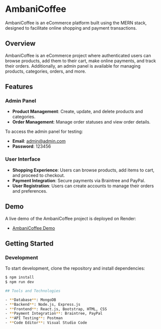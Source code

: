 # AmbaniCoffee

AmbaniCoffee is an eCommerce platform built using the MERN stack, designed to facilitate online shopping and payment transactions.

## Overview

AmbaniCoffee is an eCommerce project where authenticated users can browse products, add them to their cart, make online payments, and track their orders. Additionally, an admin panel is available for managing products, categories, orders, and more.

## Features

### Admin Panel

- **Product Management**: Create, update, and delete products and categories.
- **Order Management**: Manage order statuses and view order details.

To access the admin panel for testing:
- **Email**: admin@admin.com
- **Password**: 123456

### User Interface

- **Shopping Experience**: Users can browse products, add items to cart, and proceed to checkout.
- **Payment Integration**: Secure payments via Braintree and PayPal.
- **User Registration**: Users can create accounts to manage their orders and preferences.

## Demo

A live demo of the AmbaniCoffee project is deployed on Render:
- [AmbaniCoffee Demo](https://ambanicoffee-1.onrender.com/)

## Getting Started

### Development

To start development, clone the repository and install dependencies:

```bash
$ npm install
$ npm run dev

## Tools and Technologies

- **Database**: MongoDB
- **Backend**: Node.js, Express.js
- **Frontend**: React.js, Bootstrap, HTML, CSS
- **Payment Integration**: Braintree, PayPal
- **API Testing**: Postman
- **Code Editor**: Visual Studio Code

